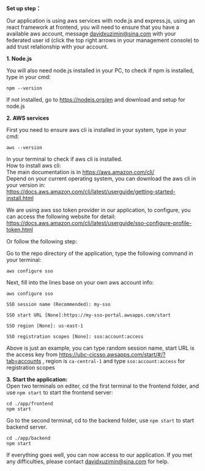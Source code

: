 **Set up step：**

Our application is using aws services with node.js and express.js, using an react framework at frontend, you will need to ensure that you have a available aws account, message davidxuzimin@sina.com with your federated user id (click the top right arrows in your management console) to add trust relationship with your account.

**1. Node.js** 

You will also need node.js installed in your PC, to check if npm is installed, type in your cmd:
```
npm --version
```
If not installed, go to https://nodejs.org/en and download and setup for node.js

**2. AWS services** 

First you need to ensure aws cli is installed in your system, type in your cmd:
```
aws --version
```
In your terminal to check if aws cli is installed.  
How to install aws cli:  
The main documentation is in https://aws.amazon.com/cli/  
Depend on your current operating system, you can download the aws cli in your version in:   
https://docs.aws.amazon.com/cli/latest/userguide/getting-started-install.html  

We are using aws sso token provider in our application, to configure, you can access the following website for detail:
https://docs.aws.amazon.com/cli/latest/userguide/sso-configure-profile-token.html

Or follow the following step:

Go to the repo directory of the application, type the following command in your terminal:  
```
aws configure sso
```  
Next, fill into the lines base on your own aws account info:  
```
aws configure sso
```
```
SSO session name (Recommended): my-sso 

SSO start URL [None]:https://my-sso-portal.awsapps.com/start 

SSO region [None]: us-east-1 

SSO registration scopes [None]: sso:account:access
```
Above is just an example, you can type random session name, start URL is the access key from https://ubc-cicsso.awsapps.com/start/#/?tab=accounts , region is ```ca-central-1``` and type ```sso:account:access``` for registration scopes

**3. Start the application:**  
Open two terminals on editer, cd the first terminal to the frontend folder, and use ```npm start``` to start the frontend server:

```
cd ./app/frontend
npm start
```  
Go to the second terminal, cd to the backend folder, use ```npm start``` to start backend server.

```
cd ./app/backend
npm start
```   
If everything goes well, you can now access to our application. If you met any difficulties, please contact davidxuzimin@sina.com for help.
